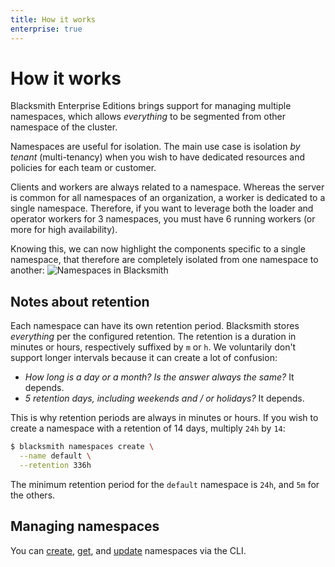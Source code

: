 ```yaml
---
title: How it works
enterprise: true
---
```


# How it works

Blacksmith Enterprise Editions brings support for managing multiple namespaces,
which allows *everything* to be segmented from other namespace of the cluster.

Namespaces are useful for isolation. The main use case is isolation *by tenant*
(multi-tenancy) when you wish to have dedicated resources and policies for each
team or customer.

Clients and workers are always related to a namespace. Whereas the server is
common for all namespaces of an organization, a worker is dedicated to a single
namespace. Therefore, if you want to leverage both the loader and operator workers
for 3 namespaces, you must have 6 running workers (or more for high availability).

Knowing this, we can now highlight the components specific to a single namespace,
that therefore are completely isolated from one namespace to another:
![Namespaces in Blacksmith](/images/blacksmith/how-namespaces.png)

## Notes about retention

Each namespace can have its own retention period. Blacksmith stores *everything*
per the configured retention. The retention is a duration in minutes or hours,
respectively suffixed by `m` or `h`. We voluntarily don't support longer intervals
because it can create a lot of confusion:
- *How long is a day or a month? Is the answer always the same?* It depends.
- *5 retention days, including weekends and / or holidays?* It depends.

This is why retention periods are always in minutes or hours. If you wish to
create a namespace with a retention of 14 days, multiply `24h` by `14`:
```bash
$ blacksmith namespaces create \
  --name default \
  --retention 336h
```

The minimum retention period for the `default` namespace is `24h`, and `5m` for
the others.

## Managing namespaces

You can [create](/blacksmith/cli/namespaces-create), [get](/blacksmith/cli/namespaces-get),
and [update](/blacksmith/cli/namespaces-update) namespaces via the CLI.
